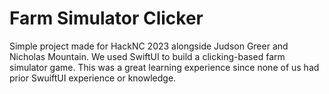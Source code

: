 # Farm Simulator Clicker

Simple project made for HackNC 2023 alongside Judson Greer and Nicholas Mountain. We used SwiftUI to build a clicking-based farm simulator game. This was a great learning experience since none of us had prior SwuiftUI experience or knowledge. 
